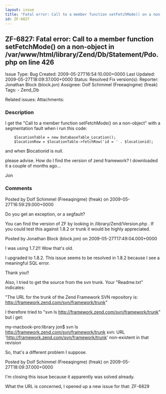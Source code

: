 ```yaml
---
layout: issue
title: "Fatal error: Call to a member function setFetchMode() on a non-object in /var/www/html/library/Zend/Db/Statement/Pdo.php on line 426"
id: ZF-6827
---
```


ZF-6827: Fatal error: Call to a member function setFetchMode() on a non-object in /var/www/html/library/Zend/Db/Statement/Pdo.php on line 426
---------------------------------------------------------------------------------------------------------------------------------------------

 Issue Type: Bug Created: 2009-05-27T16:54:10.000+0000 Last Updated: 2009-05-27T18:09:37.000+0000 Status: Resolved Fix version(s): 
 Reporter:  Jonathan Block (block.jon)  Assignee:  Dolf Schimmel (Freeaqingme) (freak)  Tags: - Zend\_Db
 
 Related issues: 
 Attachments: 
### Description

I get the "Call to a member function setFetchMode() on a non-object" with a segmentation fault when i run this code:

 
        $locationTable = new DatabaseTable_Location();
        $locationRow = $locationTable->fetchRow('id = ' . $locationid);


and when $locationid is null.

please advise. How do I find the version of zend framework? I downloaded it a couple of months ago...

Jon

 

 

### Comments

Posted by Dolf Schimmel (Freeaqingme) (freak) on 2009-05-27T16:59:29.000+0000

Do you get an exception, or a segfault?

You can find the version of ZF by looking in /library/Zend/Version.php . If you could test this against 1.8.2 or trunk it would be highly appreciated.

 

 

Posted by Jonathan Block (block.jon) on 2009-05-27T17:49:04.000+0000

I was using 1.7.2!! Wow that's old.

I upgraded to 1.8.2. This issue seems to be resolved in 1.8.2 because I see a meaningful SQL error.

Thank you!!

Also, I tried to get the source from the svn trunk. Your "Readme.txt" indicates:

"The URL for the trunk of the Zend Framework SVN repository is: <http://framework.zend.com/svn/framework/trunk>"

I therefore tried to "svn ls <http://framework.zend.com/svn/framework/trunk>" but i get:

my-macbook-pro:library jon$ svn ls <http://framework.zend.com/svn/framework/trunk> svn: URL '<http://framework.zend.com/svn/framework/trunk>' non-existent in that revision

So, that's a different problem I suppose.

 

 

Posted by Dolf Schimmel (Freeaqingme) (freak) on 2009-05-27T18:09:37.000+0000

I'm closing this issue because it apparently was solved already.

What the URL is concerned, I opened up a new issue for that: ZF-6829

 

 